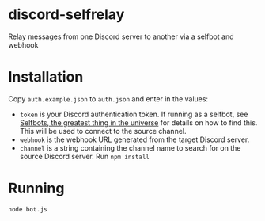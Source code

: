 # discord-selfrelay
Relay messages from one Discord server to another via a selfbot and webhook

# Installation
Copy `auth.example.json` to `auth.json` and enter in the values:
* `token` is your Discord authentication token. If running as a selfbot, see [Selfbots, the greatest thing in the universe](https://anidiotsguide.gitbooks.io/discord-js-bot-guide/examples/selfbots-are-awesome.html) for details on how to find this. This will be used to connect to the source channel.
* `webhook` is the webhook URL generated from the target Discord server.
* `channel` is a string containing the channel name to search for on the source Discord server.
Run `npm install`

# Running
`node bot.js`